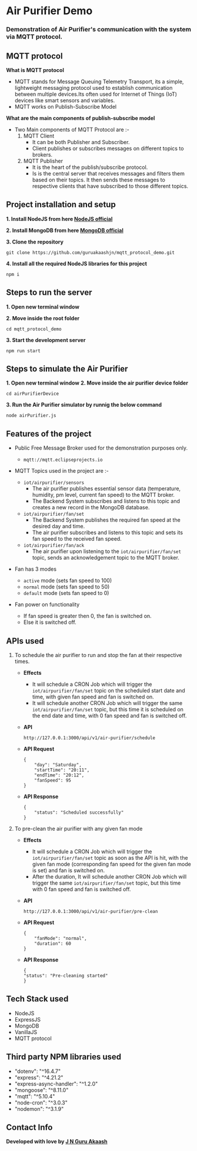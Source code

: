 # Air Purifier Demo

### Demonstration of Air Purifier's communication with the system via MQTT protocol.

## **MQTT protocol**

**What is MQTT protocol**

- MQTT stands for Message Queuing Telemetry Transport, its a simple, lightweight messaging protocol used to establish communication between multiple devices.Its often used for Internet of Things (IoT) devices like smart sensors and variables.
- MQTT works on Publish-Subscribe Model

**What are the main components of publish-subscribe model**

- Two Main components of MQTT Protocol are :-
  1. MQTT Client
     - It can be both Publisher and Subscriber.
     - Client publishes or subscribes messages on different topics to brokers.
  2. MQTT Publisher
     - It is the heart of the publish/subscribe protocol.
     - Is is the central server that receives messages and filters them based on their topics. It then sends these messages to respective clients that have subscribed to those different topics.

## **Project installation and setup**

**1. Install NodeJS from here [NodeJS official](https://nodejs.org/en/download)**

**2. Install MongoDB from here [MongoDB official](https://www.mongodb.com/docs/manual/tutorial/install-mongodb-on-windows/)**

**3. Clone the repository**

```
git clone https://github.com/guruakaashjn/mqtt_protocol_demo.git
```

**4. Install all the required NodeJS libraries for this project**

```
npm i
```

## **Steps to run the server**

**1. Open new terminal window**

**2. Move inside the root folder**

```
cd mqtt_protocol_demo
```

**3. Start the development server**

```
npm run start
```

## **Steps to simulate the Air Purifier**

**1. Open new terminal window**
**2. Move inside the air purifier device folder**

```
cd airPurifierDevice
```

**3. Run the Air Purifier simulator by runnig the below command**

```
node airPurifier.js
```

## **Features of the project**

- Public Free Message Broker used for the demonstration purposes only.

  - `mqtt://mqtt.eclipseprojects.io`

- MQTT Topics used in the project are :-
  - `iot/airpurifier/sensors`
    - The air purifier publishes essential sensor data (temperature, humidity, pm level, current fan speed) to the MQTT broker.
    - The Backend System subscribes and listens to this topic and creates a new record in the MongoDB database.
  - `iot/airpurifier/fan/set`
    - The Backend System publishes the required fan speed at the desired day and time.
    - The air purifier subscribes and listens to this topic and sets its fan speed to the received fan speed.
  - `iot/airpurifier/fan/ack`
    - The air purifier upon listening to the `iot/airpurifier/fan/set` topic, sends an acknowledgement topic to the MQTT broker.
- Fan has 3 modes
  - `active` mode (sets fan speed to 100)
  - `normal` mode (sets fan speed to 50)
  - `default` mode (sets fan speed to 0)
- Fan power on functionality
  - If fan speed is greater then 0, the fan is switched on.
  - Else it is switched off.

## **APIs used**

1. To schedule the air purifier to run and stop the fan at their respective times.

   - **Effects**

     - It will schedule a CRON Job which will trigger the `iot/airpurifier/fan/set` topic on the scheduled start date and time, with given fan speed and fan is switched on.
     - It will schedule another CRON Job which will trigger the same `iot/airpurifier/fan/set` topic, but this time it is scheduled on the end date and time, with 0 fan speed and fan is switched off.

   - **API**

     ```
     http://127.0.0.1:3000/api/v1/air-purifier/schedule
     ```

   - **API Request**

     ```
     {
         "day": "Saturday",
         "startTime": "20:11",
         "endTime": "20:12",
         "fanSpeed": 95
     }
     ```

   - **API Response**

     ```
     {
         "status": "Scheduled successfully"
     }
     ```

2. To pre-clean the air purifier with any given fan mode

   - **Effects**

     - It will schedule a CRON Job which will trigger the `iot/airpurifier/fan/set` topic as soon as the API is hit, with the given fan mode (corresponding fan speed for the given fan mode is set) and fan is switched on.
     - After the duration, It will schedule another CRON Job which will trigger the same `iot/airpurifier/fan/set` topic, but this time with 0 fan speed and fan is switched off.

   - **API**

     ```
     http://127.0.0.1:3000/api/v1/air-purifier/pre-clean
     ```

   - **API Request**

     ```
     {
         "fanMode": "normal",
         "duration": 60
     }
     ```

   - **API Response**
     ```
     {
     "status": "Pre-cleaning started"
     }
     ```

## **Tech Stack used**

- NodeJS
- ExpressJS
- MongoDB
- VanillaJS
- MQTT protocol

## **Third party NPM libraries used**

- "dotenv": "^16.4.7"
- "express": "^4.21.2"
- "express-async-handler": "^1.2.0"
- "mongoose": "^8.11.0"
- "mqtt": "^5.10.4"
- "node-cron": "^3.0.3"
- "nodemon": "^3.1.9"

## **Contact Info**

**Developed with love by [J N Guru Akaash](https://github.com/guruakaashjn)**
